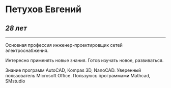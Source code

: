 # **Петухов Евгений**
## _28 лет_
***
Основная профессия инженер-проектировщик сетей электроснабжения.

Интересно применять новые знания.
Готов изучать новое, развиваться.

Знание программ AutoCAD, Kompas 3D, NanoCAD.
Уверенный пользователь Microsoft Office.
Пользуюсь программами Mathcad, SMstudio

